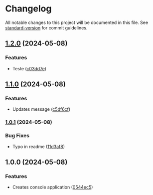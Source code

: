# Changelog

All notable changes to this project will be documented in this file. See [standard-version](https://github.com/conventional-changelog/standard-version) for commit guidelines.

## [1.2.0](https://github.com/anapolima/auto-changelog-automated-changelog/compare/v1.1.0...v1.2.0) (2024-05-08)


### Features

* Teste ([c03dd7e](https://github.com/anapolima/auto-changelog-automated-changelog/commit/c03dd7e70aa74d3f4dc02307dd8c606a74998c23))

## [1.1.0](https://github.com/anapolima/auto-changelog-automated-changelog/compare/v1.0.1...v1.1.0) (2024-05-08)


### Features

* Updates message ([c5df6cf](https://github.com/anapolima/auto-changelog-automated-changelog/commit/c5df6cf61686a8d645f13e2c97b79d7f3137bd3b))

### [1.0.1](https://github.com/anapolima/auto-changelog-automated-changelog/compare/v1.0.0...v1.0.1) (2024-05-08)

  
### Bug Fixes

* Typo in readme ([11d3af8](https://github.com/anapolima/auto-changelog-automated-changelog/commit/11d3af893db08a2ff51df2d50073f1616d0c1ee7))


## 1.0.0 (2024-05-08)


### Features

* Creates console application ([0544ec5](https://github.com/anapolima/auto-changelog-automated-changelog/commit/0544ec51c960d60a5ef21a84ec3a84cb1fcc07dd))

